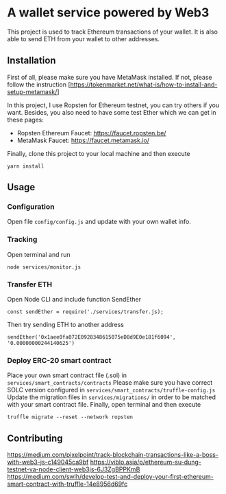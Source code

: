# A wallet service powered by Web3

This project is used to track Ethereum transactions of your wallet. It is also able to send ETH from your wallet to other addresses.

## Installation

First of all, please make sure you have MetaMask installed.
If not, please follow the instruction [https://tokenmarket.net/what-is/how-to-install-and-setup-metamask/]

In this project, I use Ropsten for Ethereum testnet, you can try others if you want. Besides, you also need to have some test Ether which we can get in these pages:

- Ropsten Ethereum Faucet: https://faucet.ropsten.be/
- MetaMask Faucet: https://faucet.metamask.io/

Finally, clone this project to your local machine and then execute

```
yarn install
```

## Usage

### Configuration

Open file `config/config.js` and update with your own wallet info.

### Tracking

Open terminal and run

```
node services/monitor.js
```

### Transfer ETH

Open Node CLI and include function SendEther

```
const sendEther = require('./services/transfer.js);
```

Then try sending ETH to another address

```
sendEther('0x1aee0fa072E0928348615075eD8d9E0e181f6094', '0.00000000244140625')
```

### Deploy ERC-20 smart contract

Place your own smart contract file (.sol) in `services/smart_contracts/contracts`
Please make sure you have correct SOLC version configured in `services/smart_contracts/truffle-config.js`
Update the migration files in `services/migrations/` in order to be matched with your smart contract file.
Finally, open terminal and then execute

```
truffle migrate --reset --network ropsten
```

## Contributing

https://medium.com/pixelpoint/track-blockchain-transactions-like-a-boss-with-web3-js-c149045ca9bf
https://viblo.asia/p/ethereum-su-dung-testnet-va-node-client-web3js-6J3ZgBPPKmB
https://medium.com/swlh/develop-test-and-deploy-your-first-ethereum-smart-contract-with-truffle-14e8956d69fc